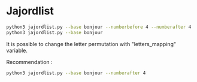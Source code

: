 # Jajordlist

```bash
python3 jajordlist.py --base bonjour --numberbefore 4 --numberafter 4
python3 jajordlist.py --base bonjour
```

It is possible to change the letter permutation with "letters_mapping" variable.

Recommendation :

```bash
python3 jajordlist.py --base bonjour --numberafter 4
```
